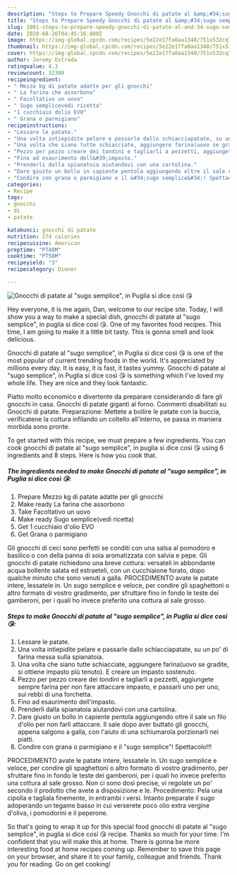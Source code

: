 ```yaml
---
description: "Steps to Prepare Speedy Gnocchi di patate al &amp;#34;sugo semplice&amp;#34;, in Puglia si dice così 😘"
title: "Steps to Prepare Speedy Gnocchi di patate al &amp;#34;sugo semplice&amp;#34;, in Puglia si dice così 😘"
slug: 1801-steps-to-prepare-speedy-gnocchi-di-patate-al-and-34-sugo-semplice-and-34-in-puglia-si-dice-cosi
date: 2020-08-26T04:45:16.800Z
image: https://img-global.cpcdn.com/recipes/5e22e17fa0aa1340/751x532cq70/gnocchi-di-patate-al-sugo-semplice-in-puglia-si-dice-cosi-😘-recipe-main-photo.jpg
thumbnail: https://img-global.cpcdn.com/recipes/5e22e17fa0aa1340/751x532cq70/gnocchi-di-patate-al-sugo-semplice-in-puglia-si-dice-cosi-😘-recipe-main-photo.jpg
cover: https://img-global.cpcdn.com/recipes/5e22e17fa0aa1340/751x532cq70/gnocchi-di-patate-al-sugo-semplice-in-puglia-si-dice-cosi-😘-recipe-main-photo.jpg
author: Jeremy Estrada
ratingvalue: 4.3
reviewcount: 32380
recipeingredient:
- " Mezzo kg di patate adatte per gli gnocchi"
- " La farina che assorbono"
- " Facoltativo un uovo"
- " Sugo semplicevedi ricetta"
- "1 cucchiaio dolio EVO"
- " Grana o parmigiano"
recipeinstructions:
- "Lessare le patate."
- "Una volta intiepidite pelare e passarle dallo schiacciapatate, su un po&#39; di farina messa sulla spianatoia."
- "Una volta che siano tutte schiacciate, aggiungere farina(uovo se gradite, si ottiene impasto più tenuto). E creare un impasto sostenuto."
- "Pezzo per pezzo creare dei tondini e tagliarli a pezzetti, aggiungete sempre farina per non fare attaccare impasto, e passarli uno per uno, sui rebbi di una forchetta."
- "Fino ad esaurimento dell&#39;impasto."
- "Prenderli dalla spianatoia aiutandovi con una cartolina."
- "Dare giusto un bollo in capiente pentola aggiungendo oltre il sale un filo d&#39;olio per non farli attaccare. Il sale dopo aver buttato gli gnocchi, appena salgono a galla, con l&#39;aiuto di una schiumarola porzionarli nei piatti."
- "Condire con grana o parmigiano e il &#34;sugo semplice&#34;! Spettacolo!!!"
categories:
- Recipe
tags:
- gnocchi
- di
- patate

katakunci: gnocchi di patate 
nutrition: 274 calories
recipecuisine: American
preptime: "PT40M"
cooktime: "PT58M"
recipeyield: "3"
recipecategory: Dinner

---
```



![Gnocchi di patate al &#34;sugo semplice&#34;, in Puglia si dice così 😘](https://img-global.cpcdn.com/recipes/5e22e17fa0aa1340/751x532cq70/gnocchi-di-patate-al-sugo-semplice-in-puglia-si-dice-cosi-😘-recipe-main-photo.jpg)

Hey everyone, it is me again, Dan, welcome to our recipe site. Today, I will show you a way to make a special dish, gnocchi di patate al &#34;sugo semplice&#34;, in puglia si dice così 😘. One of my favorites food recipes. This time, I am going to make it a little bit tasty. This is gonna smell and look delicious.

Gnocchi di patate al &#34;sugo semplice&#34;, in Puglia si dice così 😘 is one of the most popular of current trending foods in the world. It's appreciated by millions every day. It is easy, it is fast, it tastes yummy. Gnocchi di patate al &#34;sugo semplice&#34;, in Puglia si dice così 😘 is something which I've loved my whole life. They are nice and they look fantastic.

Piatto molto economico e divertente da preparare considerando di fare gli gnocchi in casa. Gnocchi di patate giganti al forno. Commenti disabilitati su Gnocchi di patate. Preparazione: Mettete a bollire le patate con la buccia, verificatene la cottura infilando un coltello all&#39;interno, se passa in maniera morbida sono pronte.


To get started with this recipe, we must prepare a few ingredients. You can cook gnocchi di patate al &#34;sugo semplice&#34;, in puglia si dice così 😘 using 6 ingredients and 8 steps. Here is how you cook that.

<!--inarticleads1-->

##### The ingredients needed to make Gnocchi di patate al &#34;sugo semplice&#34;, in Puglia si dice così 😘:

1. Prepare  Mezzo kg di patate adatte per gli gnocchi
1. Make ready  La farina che assorbono
1. Take  Facoltativo un uovo
1. Make ready  Sugo semplice(vedi ricetta)
1. Get 1 cucchiaio d&#39;olio EVO
1. Get  Grana o parmigiano


Gli gnocchi di ceci sono perfetti se conditi con una salsa al pomodoro e basilico o con della panna di soia aromatizzata con salvia e pepe. Gli gnocchi di patate richiedono una breve cottura: versateli in abbondante acqua bollente salata ed estraeteli, con un cucchiaione forato, dopo qualche minuto che sono venuti a galla. PROCEDIMENTO avate le patate intere, lessatele in. Un sugo semplice e veloce, per condire gli spaghettoni o altro formato di vostro gradimento, per sfruttare fino in fondo le teste dei gamberoni, per i quali ho invece preferito una cottura al sale grosso. 

<!--inarticleads2-->

##### Steps to make Gnocchi di patate al &#34;sugo semplice&#34;, in Puglia si dice così 😘:

1. Lessare le patate.
1. Una volta intiepidite pelare e passarle dallo schiacciapatate, su un po&#39; di farina messa sulla spianatoia.
1. Una volta che siano tutte schiacciate, aggiungere farina(uovo se gradite, si ottiene impasto più tenuto). E creare un impasto sostenuto.
1. Pezzo per pezzo creare dei tondini e tagliarli a pezzetti, aggiungete sempre farina per non fare attaccare impasto, e passarli uno per uno, sui rebbi di una forchetta.
1. Fino ad esaurimento dell&#39;impasto.
1. Prenderli dalla spianatoia aiutandovi con una cartolina.
1. Dare giusto un bollo in capiente pentola aggiungendo oltre il sale un filo d&#39;olio per non farli attaccare. Il sale dopo aver buttato gli gnocchi, appena salgono a galla, con l&#39;aiuto di una schiumarola porzionarli nei piatti.
1. Condire con grana o parmigiano e il &#34;sugo semplice&#34;! Spettacolo!!!


PROCEDIMENTO avate le patate intere, lessatele in. Un sugo semplice e veloce, per condire gli spaghettoni o altro formato di vostro gradimento, per sfruttare fino in fondo le teste dei gamberoni, per i quali ho invece preferito una cottura al sale grosso. Non ci sono dosi precise, vi regolate un po&#39; secondo il prodotto che avete a disposizione e le. Procedimento: Pela una cipolla e tagliala finemente, in entrambi i versi. Intanto preparate il sugo adoperando un tegame basso in cui verserete poco olio extra vergine d&#39;oliva, i pomodorini e il peperone. 

So that's going to wrap it up for this special food gnocchi di patate al &#34;sugo semplice&#34;, in puglia si dice così 😘 recipe. Thanks so much for your time. I'm confident that you will make this at home. There is gonna be more interesting food at home recipes coming up. Remember to save this page on your browser, and share it to your family, colleague and friends. Thank you for reading. Go on get cooking!
